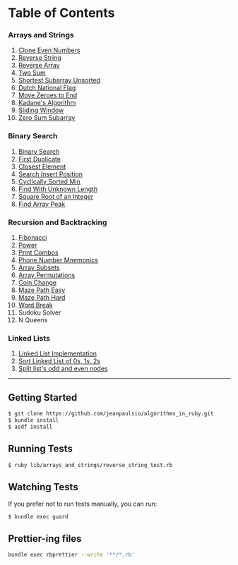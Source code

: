 # Table of Contents

### Arrays and Strings

1. [Clone Even Numbers](./lib/arrays_and_strings/clone_even_numbers.rb)
2. [Reverse String](./lib/arrays_and_strings/reverse_string.rb)
3. [Reverse Array](./lib/arrays_and_strings/reverse_array.rb)
4. [Two Sum](./lib/arrays_and_strings/two_sum.rb)
5. [Shortest Subarray Unsorted](./lib/arrays_and_strings/shortest_subarray_unsorted.rb)
6. [Dutch National Flag](./lib/arrays_and_strings/dutch_national_flag.rb)
7. [Move Zeroes to End](./lib/arrays_and_strings/move_zeroes_to_end.rb)
8. [Kadane's Algorithm](./lib/arrays_and_strings/kadanes_algorithm.rb)
9. [Sliding Window](./lib/arrays_and_strings/sliding_window.rb)
10. [Zero Sum Subarray](./lib/arrays_and_strings/zero_sum_subarray.rb)

### Binary Search

1. [Binary Search](./lib/binary_search/binary_search.rb)
2. [First Duplicate](./lib/binary_search/first_duplicate.rb)
3. [Closest Element](./lib/binary_search/closest_element.rb)
4. [Search Insert Position](./lib/binary_search/search_insert_position.rb)
5. [Cyclically Sorted Min](./lib/binary_search/cyclically_sorted_min.rb)
6. [Find With Unknown Length](./lib/binary_search/unknown_length.rb)
7. [Square Root of an Integer](./lib/binary_search/square_root.rb)
8. [Find Array Peak](./lib/binary_search/array_peak.rb)

### Recursion and Backtracking

1. [Fibonacci](./lib/recursion_and_backtracking/fibonacci.rb)
2. [Power](./lib/recursion_and_backtracking/power.rb)
3. [Print Combos](./lib/recursion_and_backtracking/print_combos.rb)
4. [Phone Number Mnemonics](./lib/recursion_and_backtracking/phone_number_mnemonics.rb)
5. [Array Subsets](./lib/recursion_and_backtracking/array_subsets.rb)
6. [Array Permutations](./lib/recursion_and_backtracking/array_permutations.rb)
7. [Coin Change](./lib/recursion_and_backtracking/coin_change.rb)
8. [Maze Path Easy](./lib/recursion_and_backtracking/maze_path_easy.rb)
9. [Maze Path Hard](./lib/recursion_and_backtracking/maze_path_hard.rb)
10. [Word Break](./lib/recursion_and_backtracking/word_break.rb)
11. Sudoku Solver
12. N Queens

### Linked Lists

1. [Linked List Implementation](./lib/linked_lists/linked_list.rb)
2. [Sort Linked List of 0s, 1s, 2s](./lib/linked_lists/sort_zero_one_two.rb)
3. [Split list's odd and even nodes](./lib/linked_lists/odd_even.rb)


---

## Getting Started

```bash
$ git clone https://github.com/jeanpaulsio/algorithms_in_ruby.git
$ bundle install
$ asdf install
```

## Running Tests

```bash
$ ruby lib/arrays_and_strings/reverse_string_test.rb
```

## Watching Tests

If you prefer not to run tests manually, you can run:

```
$ bundle exec guard
```


## Prettier-ing files

```bash
bundle exec rbprettier --write '**/*.rb'
```

